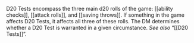 D20 Tests encompass the three main d20 rolls of the game: [[ability checks]], [[attack rolls]], and [[saving throws]]. If something in the game affects D20 Tests, it affects all three of these rolls. The DM determines whether a D20 Test is warranted in a given circumstance. _See also_ “[[D20 Tests]]”.